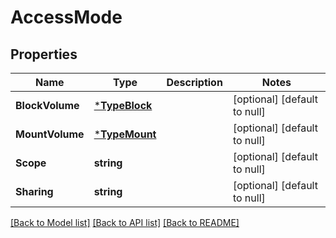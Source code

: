# AccessMode

## Properties
Name | Type | Description | Notes
------------ | ------------- | ------------- | -------------
**BlockVolume** | [***TypeBlock**](TypeBlock.md) |  | [optional] [default to null]
**MountVolume** | [***TypeMount**](TypeMount.md) |  | [optional] [default to null]
**Scope** | **string** |  | [optional] [default to null]
**Sharing** | **string** |  | [optional] [default to null]

[[Back to Model list]](../README.md#documentation-for-models) [[Back to API list]](../README.md#documentation-for-api-endpoints) [[Back to README]](../README.md)

